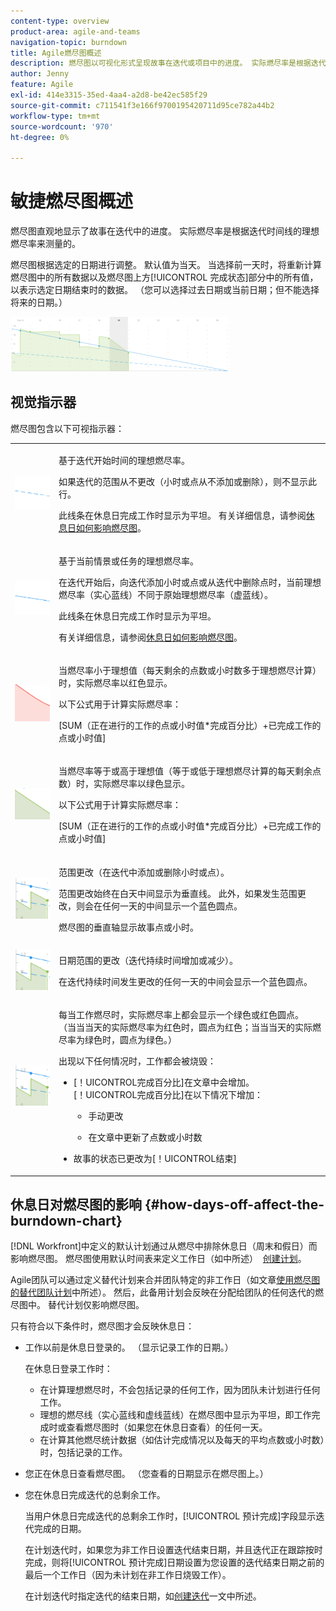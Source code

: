 ```yaml
---
content-type: overview
product-area: agile-and-teams
navigation-topic: burndown
title: Agile燃尽图概述
description: 燃尽图以可视化形式呈现故事在迭代或项目中的进度。 实际燃尽率是根据迭代或项目时间线的理想燃尽率测量的。
author: Jenny
feature: Agile
exl-id: 414e3315-35ed-4aa4-a2d8-be42ec585f29
source-git-commit: c711541f3e166f9700195420711d95ce782a44b2
workflow-type: tm+mt
source-wordcount: '970'
ht-degree: 0%

---
```


# 敏捷燃尽图概述

燃尽图直观地显示了故事在迭代中的进度。 实际燃尽率是根据迭代时间线的理想燃尽率来测量的。

燃尽图根据选定的日期进行调整。 默认值为当天。 当选择前一天时，将重新计算燃尽图中的所有数据以及燃尽图上方[!UICONTROL 完成状态]部分中的所有值，以表示选定日期结束时的数据。 （您可以选择过去日期或当前日期；但不能选择将来的日期。）

![](assets/agile-iteration-burndown-350x88.png)

## 视觉指示器

燃尽图包含以下可视指示器：

<table style="table-layout:auto"> 
 <col> 
 <col> 
 <tbody> 
  <tr> 
   <td role="rowheader"> <img src="assets/agile-iteration-burndown-dottedblue.png" alt="理想的燃尽率开始"> </td> 
   <td> <p>基于迭代开始时间的理想燃尽率。</p> <p>如果迭代的范围从不更改（小时或点从不添加或删除），则不显示此行。</p> <p>此线条在休息日完成工作时显示为平坦。 有关详细信息，请参阅<a title="使用敏捷燃尽图" href="#how-days-off-affect-the-burndown-chart" class="MCXref xref">休息日如何影响燃尽图</a>。</p> </td> 
  </tr> 
  <tr> 
   <td role="rowheader"> <img src="assets/agile-iteration-burndown-solidblue.png" alt="故事或任务的理想燃尽率"> </td> 
   <td> <p>基于当前情景或任务的理想燃尽率。</p> <p>在迭代开始后，向迭代添加小时或点或从迭代中删除点时，当前理想燃尽率（实心蓝线）不同于原始理想燃尽率（虚蓝线）。</p> <p>此线条在休息日完成工作时显示为平坦。</p> <p>有关详细信息，请参阅<a title="使用敏捷燃尽图" href="#how-days-off-affect-the-burndown-chart" class="MCXref xref">休息日如何影响燃尽图</a>。</p> </td> 
  </tr> 
  <tr> 
   <td role="rowheader"> <img src="assets/agile-iteration-burndown-red.png" alt="实际燃尽率（红色）"> </td> 
   <td> <p>当燃尽率小于理想值（每天剩余的点数或小时数多于理想燃尽计算）时，实际燃尽率以红色显示。</p> <p>以下公式用于计算实际燃尽率：</p> <p>[SUM（正在进行的工作的点或小时值*完成百分比）+已完成工作的点或小时值]</p> </td> 
  </tr> 
  <tr> 
   <td role="rowheader"> <img src="assets/agile-iteration-burndown-green.png" alt="实际燃尽率（绿色）"> </td> 
   <td> <p>当燃尽率等于或高于理想值（等于或低于理想燃尽计算的每天剩余点数）时，实际燃尽率以绿色显示。</p> <p>以下公式用于计算实际燃尽率：</p> <p>[SUM（正在进行的工作的点或小时值*完成百分比）+已完成工作的点或小时值]</p> </td> 
  </tr> 
  <tr> 
   <td role="rowheader"> <img src="assets/agile-iteration-burndown-scope.png" alt="范围更改"> </td> 
   <td> <p>范围更改（在迭代中添加或删除小时或点）。</p> <p>范围更改始终在白天中间显示为垂直线。 此外，如果发生范围更改，则会在任何一天的中间显示一个蓝色圆点。</p> <p>燃尽图的垂直轴显示故事点或小时。</p> </td> 
  </tr> 
  <tr> 
   <td role="rowheader"> <img src="assets/agile-iteration-burndown-scope.png" alt="日期范围中的更改"> </td> 
   <td> <p>日期范围的更改（迭代持续时间增加或减少）。</p> <p>在迭代持续时间发生更改的任何一天的中间会显示一个蓝色圆点。</p> </td> 
  </tr> 
  <tr> 
   <td role="rowheader"> <img src="assets/agile-iteration-burndown-scope.png" alt="工作用绿点烧毁"> </td> 
   <td> <p>每当工作燃尽时，实际燃尽率上都会显示一个绿色或红色圆点。 （当当当天的实际燃尽率为红色时，圆点为红色；当当当天的实际燃尽率为绿色时，圆点为绿色。）</p> <p>出现以下任何情况时，工作都会被烧毁：</p> 
    <ul> 
     <li> [！UICONTROL完成百分比]在文章中会增加。<br>[！UICONTROL完成百分比]在以下情况下增加： 
      <ul> 
       <li> <p>手动更改</p> </li> 
       <li> <p>在文章中更新了点数或小时数</p> </li> 
      </ul></li>  
     <li>故事的状态已更改为[！UICONTROL结束]</li> 
    </ul> </td> 
  </tr> 
 </tbody> 
</table>

## 休息日对燃尽图的影响 {#how-days-off-affect-the-burndown-chart}

[!DNL Workfront]中定义的默认计划通过从燃尽中排除休息日（周末和假日）而影响燃尽图。 燃尽图使用默认时间表来定义工作日（如中所述）  [创建计划](../../../administration-and-setup/set-up-workfront/configure-timesheets-schedules/create-schedules.md)。

Agile团队可以通过定义替代计划来合并团队特定的非工作日（如文章[使用燃尽图的替代团队计划](../../../agile/use-scrum-in-an-agile-team/burndown/use-alt-team-schedule-burndown-charts.md)中所述）。 然后，此备用计划会反映在分配给团队的任何迭代的燃尽图中。 替代计划仅影响燃尽图。

只有符合以下条件时，燃尽图才会反映休息日：

* 工作以前是休息日登录的。 （显示记录工作的日期。）

  在休息日登录工作时：

   * 在计算理想燃尽时，不会包括记录的任何工作，因为团队未计划进行任何工作。
   * 理想的燃尽线（实心蓝线和虚线蓝线）在燃尽图中显示为平坦，即工作完成时或查看燃尽图时（如果您在休息日查看）的任何一天。
   * 在计算其他燃尽统计数据（如估计完成情况以及每天的平均点数或小时数）时，包括记录的工作。

* 您正在休息日查看燃尽图。 （您查看的日期显示在燃尽图上。）
* 您在休息日完成迭代的总剩余工作。

  当用户休息日完成迭代的总剩余工作时，[!UICONTROL 预计完成]字段显示迭代完成的日期。

  在计划迭代时，如果您为非工作日设置迭代结束日期，并且迭代正在跟踪按时完成，则将[!UICONTROL 预计完成]日期设置为您设置的迭代结束日期之前的最后一个工作日（因为未计划在非工作日烧毁工作）。

  在计划迭代时指定迭代的结束日期，如[创建迭代](../../../agile/use-scrum-in-an-agile-team/iterations/create-an-iteration.md)一文中所述。
